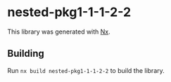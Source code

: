 # nested-pkg1-1-1-2-2

This library was generated with [Nx](https://nx.dev).

## Building

Run `nx build nested-pkg1-1-1-2-2` to build the library.
